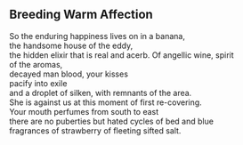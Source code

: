 Breeding Warm Affection
-----------------------
So the enduring happiness lives on in a banana,  
the handsome house of the eddy,  
the hidden elixir that is real and acerb. Of angellic wine, spirit  
of the aromas,  
decayed man blood, your kisses  
pacify into exile  
and a droplet of silken, with remnants of the area.  
She is against us at this moment of first re-covering.  
Your mouth perfumes from south to east  
there are no puberties but hated cycles of bed and blue  
fragrances of strawberry of fleeting sifted salt.  
